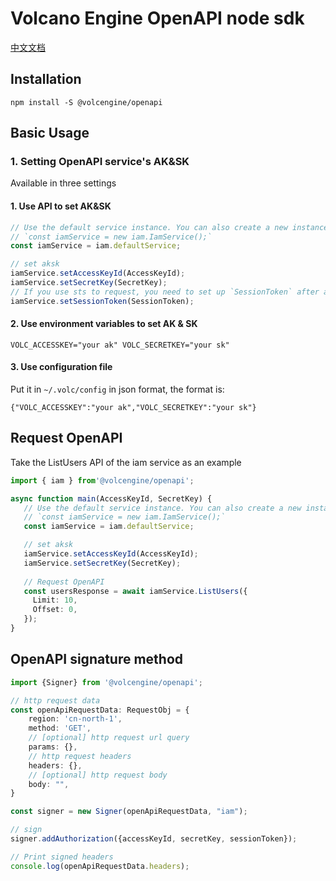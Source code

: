 # Volcano Engine OpenAPI node sdk

[中文文档](./README_zh.md)

## Installation
```shell
npm install -S @volcengine/openapi
```

## Basic Usage

### 1. Setting OpenAPI service's AK&SK

Available in three settings

#### 1. Use API to set AK&SK
```ts
// Use the default service instance. You can also create a new instance.
// `const iamService = new iam.IamService();`
const iamService = iam.defaultService;

// set aksk
iamService.setAccessKeyId(AccessKeyId);
iamService.setSecretKey(SecretKey);
// If you use sts to request, you need to set up `SessionToken` after aksk is set
iamService.setSessionToken(SessionToken);
```

#### 2. Use environment variables to set AK & SK
```shell
VOLC_ACCESSKEY="your ak" VOLC_SECRETKEY="your sk"
```

#### 3. Use configuration file
Put it in `~/.volc/config` in json format, the format is:
```
{"VOLC_ACCESSKEY":"your ak","VOLC_SECRETKEY":"your sk"}
```

## Request OpenAPI

Take the ListUsers API of the iam service as an example

```ts
import { iam } from'@volcengine/openapi';

async function main(AccessKeyId, SecretKey) {
   // Use the default service instance. You can also create a new instance.
   // `const iamService = new iam.IamService();`
   const iamService = iam.defaultService;

   // set aksk
   iamService.setAccessKeyId(AccessKeyId);
   iamService.setSecretKey(SecretKey);
  
   // Request OpenAPI
   const usersResponse = await iamService.ListUsers({
     Limit: 10,
     Offset: 0,
   });
}
```

## OpenAPI signature method

```ts
import {Signer} from '@volcengine/openapi';

// http request data
const openApiRequestData: RequestObj = {
    region: 'cn-north-1',
    method: 'GET',
    // [optional] http request url query
    params: {},
    // http request headers
    headers: {},
    // [optional] http request body
    body: "",
}

const signer = new Signer(openApiRequestData, "iam");

// sign
signer.addAuthorization({accessKeyId, secretKey, sessionToken});

// Print signed headers
console.log(openApiRequestData.headers);
```
